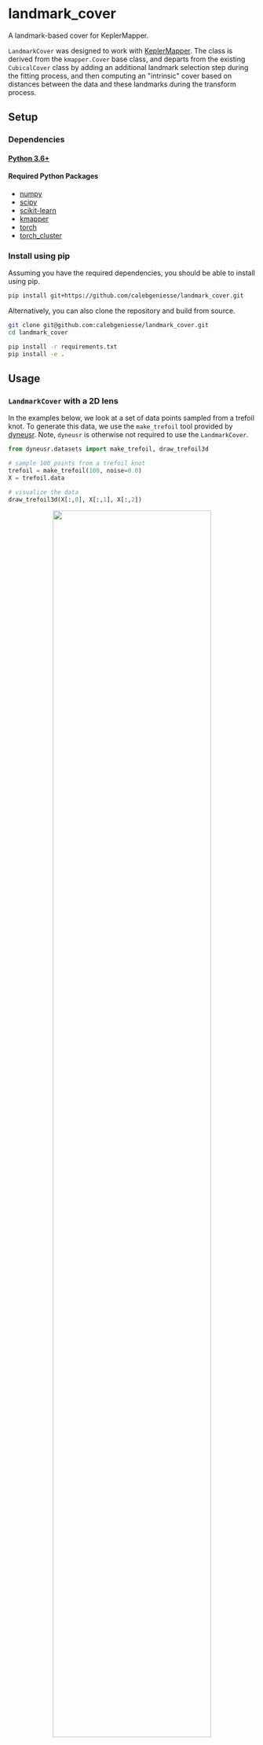 # landmark_cover

A landmark-based cover for KeplerMapper.

`LandmarkCover` was designed to work with [KeplerMapper](https://scikit-tda.org/kepler-mapper). The class is derived from the `kmapper.Cover` base class, and departs from the existing `CubicalCover` class by adding an additional landmark selection step during the fitting process, and then computing an "intrinsic" cover based on distances between the data and these landmarks during the transform process.



## Setup

### Dependencies

#### [Python 3.6+](https://www.python.org/)

#### Required Python Packages
* [numpy](https://www.numpy.org)
* [scipy](https://www.scipy.org/)
* [scikit-learn](https://scikit-learn.org)
* [kmapper](https://scikit-tda.org/kepler-mapper)
* [torch](https://pytorch.org)
* [torch_cluster](https://github.com/rusty1s/pytorch_cluster)


### Install using pip

Assuming you have the required dependencies, you should be able to install using pip.
```bash
pip install git+https://github.com/calebgeniesse/landmark_cover.git
```

Alternatively, you can also clone the repository and build from source. 
```bash
git clone git@github.com:calebgeniesse/landmark_cover.git
cd landmark_cover

pip install -r requirements.txt
pip install -e .
```





## Usage


### `LandmarkCover` with a 2D lens

In the examples below, we look at a set of data points sampled from a trefoil knot. To generate this data, we use the `make_trefoil` tool provided by [dyneusr](https://braindynamicslab.github.io/dyneusr). Note, `dyneusr` is otherwise not required to use the `LandmarkCover`.

```python
from dyneusr.datasets import make_trefoil, draw_trefoil3d

# sample 100 points from a trefoil knot
trefoil = make_trefoil(100, noise=0.0)
X = trefoil.data

# visualize the data
draw_trefoil3d(X[:,0], X[:,1], X[:,2])

```

<p align="center">
<a href="https://github.com/calebgeniesse/landmark_cover/tree/main/examples/trefoil_knot/">
<img src="https://github.com/calebgeniesse/landmark_cover/blob/main/examples/trefoil_knot/trefoil_knot.png?raw=true" width="80%">
</a>
</p>



Here, we show a simple example using `LandmarkCover` with `KeplerMapper`. 

```python
from kmapper import KeplerMapper
from landmark_cover import LandmarkCover
from sklearn.cluster import AgglomerativeClustering

# setup KeplerMapper object
mapper = KeplerMapper(verbose=1)

# run KeplerMapper using the LandmarkCover
graph = mapper.map(
    lens=X, X=X,
    cover=LandmarkCover(n_landmarks=30, perc_overlap=0.35, metric='euclidean'),
    clusterer=AgglomerativeClustering(n_clusters=3, linkage='single'),
    remove_duplicate_nodes=True,
)

# visualize the graph
html = mapper.visualize(graph, path_html=f'kmapper_landmark_cover.html')

```

<p align="center">
<a href="https://github.com/calebgeniesse/landmark_cover/tree/main/examples/trefoil_knot/">
<img src="https://github.com/calebgeniesse/landmark_cover/blob/main/examples/trefoil_knot/kmapper_landmark_cover.png?raw=true">
</a>
</p>



### `LandmarkCover` and higher dimensional lenses

Unlike `CubicalCover`, the computational complexity of `LandmarkCover` does not depend on the dimensionality of the lens. This means we can use higher dimensional embeddings as lenses for `KeplerMapper` without suffering the exponential cost (i.e., `O(n_cubes ** lens.shape[1])`) of the more traditional grid-based cover. For example, we can fit the `LandmarkCover` to the entire data matrix, or any subset thereof. Since the data we are using is already relatively low dimensional, below we use geodesic distances as an example of a *higher* dimensional lens. 

First, let's compute geodesic distances on a reciprocal neighbor graph. For simplicity, we utilize the [reciprocal_isomap](https://github.com/calebgeniesse/reciprocal_isomap) package, which implements a variant of the `Isomap` algorithm that uses a reciprocal neighbor matrix under the hood. Note, in the example below, we aren't fitting the `ReciprocalIsomap` model, just using the internal `_reciprocal_distances` method to compute reciprocal geodesic distances.

```python
from reciprocal_isomap import ReciprocalIsomap

# compute geodesic distances on a reciprocal neighbor graph
r_isomap = ReciprocalIsomap(n_neighbors=8, neighbors_mode='connectivity')
geodesic_distances = r_isomap._reciprocal_distances(X).toarray()

```

<p align="center">
<a href="https://github.com/calebgeniesse/landmark_cover/tree/main/examples/trefoil_knot/">
<img src="https://github.com/calebgeniesse/landmark_cover/blob/main/examples/trefoil_knot/geodesic_lens.png?raw=true" width="50%">
</a>
</p>



Now, let's use the geodesic distances as a lens for `KeplerMapper`. 

```python
import numpy as np 
from kmapper import KeplerMapper
from landmark_cover import LandmarkCover
from sklearn.cluster import AgglomerativeClustering

# setup KeplerMapper object
mapper = KeplerMapper(verbose=1)

# run KeplerMapper using the LandmarkCover
graph = mapper.map(
    lens=geodesic_distances, X=X,
    cover=LandmarkCover(n_landmarks=30, perc_overlap=0.35, metric='precomputed'),
    clusterer=AgglomerativeClustering(n_clusters=3, linkage='single'),
    remove_duplicate_nodes=True,
)

# visualize the graph
html = mapper.visualize(graph, path_html=f'kmapper_landmark_cover_geodesic_lens.html')

```

<p align="center">
<a href="https://github.com/calebgeniesse/landmark_cover/tree/main/examples/trefoil_knot/">
<img src="https://github.com/calebgeniesse/landmark_cover/blob/main/examples/trefoil_knot/kmapper_landmark_cover_geodesic_lens.png?raw=true">
</a>
</p>







### Comparison with `CubicalCover`

Below, we compare graphs obtained using the `CubicalCover` and `LandmarkCover`. 

#### `CubicalCover` with a 2D lens

```python
from kmapper import KeplerMapper
from kmapper.cover import CubicalCover
from sklearn.cluster import AgglomerativeClustering

# setup KeplerMapper object
mapper = KeplerMapper(verbose=1)

# create low dimensional lens 
lens = mapper.fit_transform(X, projection=[0,1])

# run KeplerMapper using the CubicalCover
graph = mapper.map(
    lens=lens, X=X,
    cover=CubicalCover(n_cubes=8, perc_overlap=0.67),
    clusterer=AgglomerativeClustering(n_clusters=2, linkage='single'),
    remove_duplicate_nodes=True,
)

# visualize the graph
html = mapper.visualize(graph, path_html=f'kmapper_cubical_cover.html')

```

<p align="center">
<a href="https://github.com/calebgeniesse/landmark_cover/tree/main/examples/trefoil_knot/">
<img src="https://github.com/calebgeniesse/landmark_cover/blob/main/examples/trefoil_knot/kmapper_cubical_cover.png?raw=true">
</a>
</p>




#### `LandmarkCover` with geodesic distances

```python
from kmapper import KeplerMapper
from landmark_cover import LandmarkCover
from sklearn.cluster import AgglomerativeClustering
from reciprocal_isomap import ReciprocalIsomap


# setup KeplerMapper object
mapper = KeplerMapper(verbose=1)

# compute geodesic distances on a reciprocal neighbor graph
r_isomap = ReciprocalIsomap(n_neighbors=8, neighbors_mode='connectivity')
geodesic_distances = r_isomap._reciprocal_distances(X).toarray()

# run KeplerMapper using the LandmarkCover
graph = mapper.map(
    lens=geodesic_distances, X=X,
    cover=LandmarkCover(n_landmarks=30, perc_overlap=0.35, metric='precomputed'),
    clusterer=AgglomerativeClustering(n_clusters=3, linkage='single'),
    remove_duplicate_nodes=True,
)

# visualize the graph
html = mapper.visualize(graph, path_html=f'kmapper_landmark_cover_geodesic_lens.html')

```

<p align="center">
<a href="https://github.com/calebgeniesse/landmark_cover/tree/main/examples/trefoil_knot/">
<img src="https://github.com/calebgeniesse/landmark_cover/blob/main/examples/trefoil_knot/kmapper_landmark_cover_geodesic_lens.png?raw=true">
</a>
</p>






